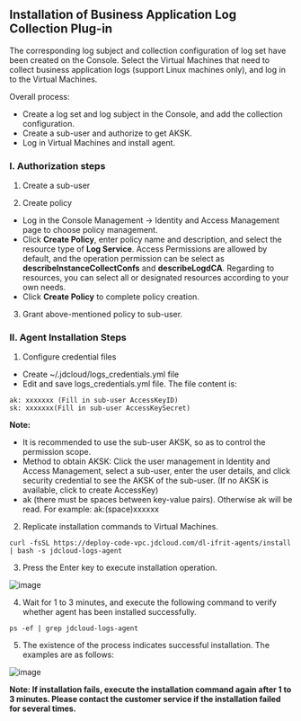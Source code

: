 ## Installation of Business Application Log Collection Plug-in 

The corresponding log subject and collection configuration of log set have been created on the Console. Select the Virtual Machines that need to collect business application logs (support Linux machines only), and log in to the Virtual Machines.

Overall process:

- Create a log set and log subject in the Console, and add the collection configuration.
- Create a sub-user and authorize to get AKSK.
- Log in Virtual Machines and install agent.

### I. Authorization steps

1. Create a sub-user

2. Create policy

- Log in the Console Management -> Identity and Access Management page to choose policy management.
- Click **Create Policy**, enter policy name and description, and select the resource type of **Log Service**. Access Permissions are allowed by default, and the operation permission can be select as **describeInstanceCollectConfs** and **describeLogdCA**. Regarding to resources, you can select all or designated resources according to your own needs.
- Click **Create Policy** to complete policy creation.

3. Grant above-mentioned policy to sub-user.

### II. Agent Installation Steps

1. Configure credential files     
- Create ~/.jdcloud/logs_credentials.yml file     
- Edit and save logs_credentials.yml file. The file content is:        

```
ak: xxxxxxx (Fill in sub-user AccessKeyID)
sk: xxxxxxx(Fill in sub-user AccessKeySecret)   
```
**Note:**

- It is recommended to use the sub-user AKSK, so as to control the permission scope.
- Method to obtain AKSK: Click the user management in Identity and Access Management, select a sub-user, enter the user details, and click security credential to see the AKSK of the sub-user. (If no AKSK is available, click to create AccessKey)
- ak (there must be spaces between key-value pairs). Otherwise ak will be read. For example: ak:(space)xxxxxx


2. Replicate installation commands to Virtual Machines.  

`curl -fsSL https://deploy-code-vpc.jdcloud.com/dl-ifrit-agents/install | bash -s jdcloud-logs-agent`

3. Press the Enter key to execute installation operation.   
 	
 ![image](https://raw.githubusercontent.com/jdcloudcom/cn/zhangwenjie-only/image/LogService/LogCollection/logs-agent-install-1.png)
  
4. Wait for 1 to 3 minutes, and execute the following command to verify whether agent has been installed successfully.

`ps -ef | grep jdcloud-logs-agent`

5. The existence of the process indicates successful installation. The examples are as follows: 

 ![image](https://raw.githubusercontent.com/jdcloudcom/cn/zhangwenjie-only/image/LogService/LogCollection/logs-agent-install-2.png)

**Note: If installation fails, execute the installation command again after 1 to 3 minutes. Please contact the customer service if the installation failed for several times.**
